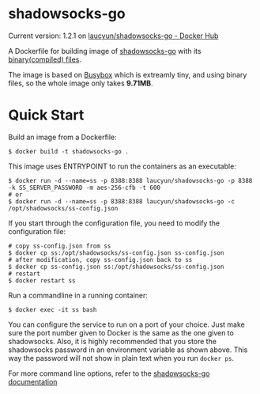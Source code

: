 # shadowsocks-go

Current version: 1.2.1 on [laucyun/shadowsocks-go - Docker Hub](https://hub.docker.com/r/laucyun/shadowsocks-go/)


A Dockerfile for building image of [shadowsocks-go](https://github.com/shadowsocks/shadowsocks-go) with its [binary(compiled) files](https://github.com/shadowsocks/shadowsocks-go/releases). 

The image is based on  [Busybox](https://hub.docker.com/_/busybox/) which is extreamly tiny, and using binary files, so the whole image only takes **9.71MB**. 


# Quick Start

Build an image from a Dockerfile:

    $ docker build -t shadowsocks-go .


This image uses ENTRYPOINT to run the containers as an executable:

    $ docker run -d --name=ss -p 8388:8388 laucyun/shadowsocks-go -p 8388 -k SS_SERVER_PASSWORD -m aes-256-cfb -t 600
    # or
    $ docker run -d --name=ss -p 8388:8388 laucyun/shadowsocks-go -c /opt/shadowsocks/ss-config.json 
    
If you start through the configuration file, you need to modify the configuration file: 

    # copy ss-config.json from ss
    $ docker cp ss:/opt/shadowsocks/ss-config.json ss-config.json
    # after modification, copy ss-config.json back to ss
    $ docker cp ss-config.json ss:/opt/shadowsocks/ss-config.json
    # restart
    $ docker restart ss


Run a commandline in a running container:

    $ docker exec -it ss bash


You can configure the service to run on a port of your choice. Just make sure the port number given to Docker is the same as the one given to shadowsocks. Also, it is  highly recommended that you store the shadowsocks password in an environment variable as shown above. This way the password will not show in plain text when you run `docker ps`.

For more command line options, refer to the [shadowsocks-go documentation](https://github.com/shadowsocks/shadowsocks-go)
